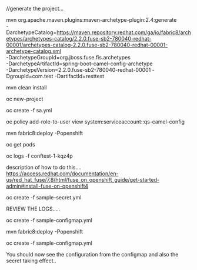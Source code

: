 

//generate the project...

mvn org.apache.maven.plugins:maven-archetype-plugin:2.4:generate \
  -DarchetypeCatalog=https://maven.repository.redhat.com/ga/io/fabric8/archetypes/archetypes-catalog/2.2.0.fuse-sb2-780040-redhat-00001/archetypes-catalog-2.2.0.fuse-sb2-780040-redhat-00001-archetype-catalog.xml \
  -DarchetypeGroupId=org.jboss.fuse.fis.archetypes \
  -DarchetypeArtifactId=spring-boot-camel-config-archetype \
  -DarchetypeVersion=2.2.0.fuse-sb2-780040-redhat-00001 -DgroupId=com.test -DartifactId=resttest


  mvn clean install


  oc new-project <YOURPROJECT>

 oc create -f sa.yml

 oc policy add-role-to-user view system:serviceaccount:<YOURNAMESPACE>:qs-camel-config

 mvn fabric8:deploy -Popenshift

 oc get pods

 oc logs -f conftest-1-kqz4p


description of how to do this....
https://access.redhat.com/documentation/en-us/red_hat_fuse/7.8/html/fuse_on_openshift_guide/get-started-admin#install-fuse-on-openshift4

oc create -f sample-secret.yml

REVIEW THE LOGS.....

oc create -f sample-configmap.yml

 mvn fabric8:deploy -Popenshift

 oc create -f sample-configmap.yml

 You should now see the configuration from the configmap and also the secret taking effect..
